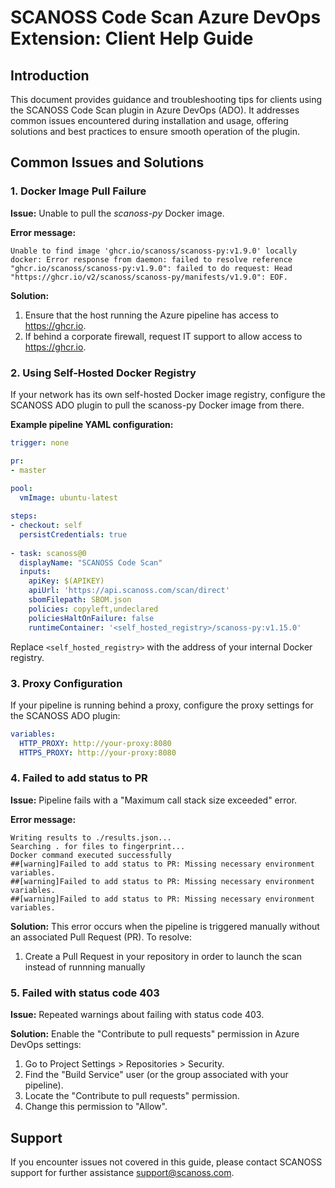 # SCANOSS Code Scan Azure DevOps Extension: Client Help Guide

## Introduction

This document provides guidance and troubleshooting tips for clients using the SCANOSS Code Scan plugin in Azure DevOps (ADO). It addresses common issues encountered during installation and usage, offering solutions and best practices to ensure smooth operation of the plugin.

## Common Issues and Solutions

### 1. Docker Image Pull Failure

**Issue:** Unable to pull the *scanoss-py* Docker image.

**Error message:**
```
Unable to find image 'ghcr.io/scanoss/scanoss-py:v1.9.0' locally
docker: Error response from daemon: failed to resolve reference "ghcr.io/scanoss/scanoss-py:v1.9.0": failed to do request: Head "https://ghcr.io/v2/scanoss/scanoss-py/manifests/v1.9.0": EOF.
```

**Solution:**
1. Ensure that the host running the Azure pipeline has access to https://ghcr.io.
2. If behind a corporate firewall, request IT support to allow access to https://ghcr.io.

### 2. Using Self-Hosted Docker Registry

If your network has its own self-hosted Docker image registry, configure the SCANOSS ADO plugin to pull the scanoss-py Docker image from there.

**Example pipeline YAML configuration:**

```yaml
trigger: none

pr:
- master
    
pool:
  vmImage: ubuntu-latest

steps:
- checkout: self
  persistCredentials: true
  
- task: scanoss@0
  displayName: "SCANOSS Code Scan"
  inputs:
    apiKey: $(APIKEY)
    apiUrl: 'https://api.scanoss.com/scan/direct'
    sbomFilepath: SBOM.json
    policies: copyleft,undeclared
    policiesHaltOnFailure: false
    runtimeContainer: '<self_hosted_registry>/scanoss-py:v1.15.0'
```

Replace `<self_hosted_registry>` with the address of your internal Docker registry.

### 3. Proxy Configuration

If your pipeline is running behind a proxy, configure the proxy settings for the SCANOSS ADO plugin:

```yaml
variables:
  HTTP_PROXY: http://your-proxy:8080
  HTTPS_PROXY: http://your-proxy:8080
```

### 4. Failed to add status to PR

**Issue:** Pipeline fails with a "Maximum call stack size exceeded" error.

**Error message:**
```
Writing results to ./results.json...
Searching . for files to fingerprint...
Docker command executed successfully
##[warning]Failed to add status to PR: Missing necessary environment variables.
##[warning]Failed to add status to PR: Missing necessary environment variables.
##[warning]Failed to add status to PR: Missing necessary environment variables.
```

**Solution:** This error occurs when the pipeline is triggered manually without an associated Pull Request (PR). To resolve:
1. Create a Pull Request in your repository in order to launch the scan instead of runnning manually

### 5. Failed with status code 403

**Issue:** Repeated warnings about failing with status code 403.

**Solution:** Enable the "Contribute to pull requests" permission in Azure DevOps settings:
1. Go to Project Settings > Repositories > Security.
2. Find the "Build Service" user (or the group associated with your pipeline).
3. Locate the "Contribute to pull requests" permission.
4. Change this permission to "Allow".

## Support

If you encounter issues not covered in this guide, please contact SCANOSS support for further assistance support@scanoss.com.

